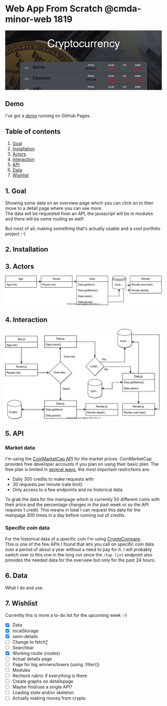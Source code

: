 # Web App From Scratch @cmda-minor-web 1819

<kbd>![Shiny front-end](https://raw.githubusercontent.com/DanielvandeVelde/web-app-from-scratch-1920/master/public/img/banner.png "Shiny front-end")</kbd>

## Demo

I've got a [demo](https://danielvandevelde.github.io/web-app-from-scratch-1920/) running on GitHub Pages.

## Table of contents

1. [Goal](#1-Goal)
2. [Installation](#2-Installation)
3. [Actors](#3-Actors)
4. [Interaction](#4-Interaction)
5. [API](#5-API)
6. [Data](#6-Data)
7. [Wishlist](#7-Wishlist)

## 1. Goal

Showing some data on an overview page which you can click on to then move to a detail page where you can see more.  
The data will be requested from an API, the javascript will be in modules and there will be some routing as well!

But most of all; making something that's actually usable and a cool portfolio project :-)

## 2. Installation

## 3. Actors

<kbd>![Actor Diagram](https://raw.githubusercontent.com/DanielvandeVelde/web-app-from-scratch-1920/master/public/img/actor.svg?sanitize=true "Actor diagram")</kbd>

## 4. Interaction

<kbd>![Interaction diagram](https://raw.githubusercontent.com/DanielvandeVelde/web-app-from-scratch-1920/master/public/img/Interaction.svg?sanitize=true "Interaction diagram")</kbd>

## 5. API

### Market data

I'm using the [CoinMarketCap API](https://coinmarketcap.com/api/documentation/v1/) for the market prices.
CoinMarketCap provides free developer accounts if you plan on using their basic plan.
The free plan is limited in [several ways](https://pro.coinmarketcap.com/features), the most important restrictions are:

- Daily 300 credits to make requests with
- 30 requests per minute (rate limit)
- Only access to a few endpoints and no historical data

To grab the data for the mainpage which is currently 50 different coins with their price and the percentage changes in the past week or so the API requires 1 credit.
This means in total I can request this data for the mainpage 300 times in a day before running out of credits.

### Specific coin data

For the historical data of a specific coin I'm using [CryptoCompare](https://min-api.cryptocompare.com/).  
This is one of the few APIs I found that lets you call on specific coin data over a period of about a year without a need to pay for it.
I will probably switch over to this one in the long run since the `/top list` endpoint also provides the needed data for the overview but only for the past 24 hours.

## 6. Data

What I do and use.

## 7. Wishlist

Currently this is more a to-do list for the upcoming week :-)

- [x] Data
- [x] localStorage
- [x] semi-details
- [ ] Change to fetch[?](https://gomakethings.com/why-i-still-use-xhr-instead-of-the-fetch-api/)
- [ ] Searchbar
- [x] Working routie (routes)
- [ ] Actual details page
- [ ] Page for big winners/losers (using .filter())
- [ ] Modules
- [ ] Recheck rubric if everything is there
- [ ] Create graphs on detailspage
- [ ] Maybe find/use a single API?
- [ ] Loading state and/or skeleton
- [ ] Actually making money from crypto
